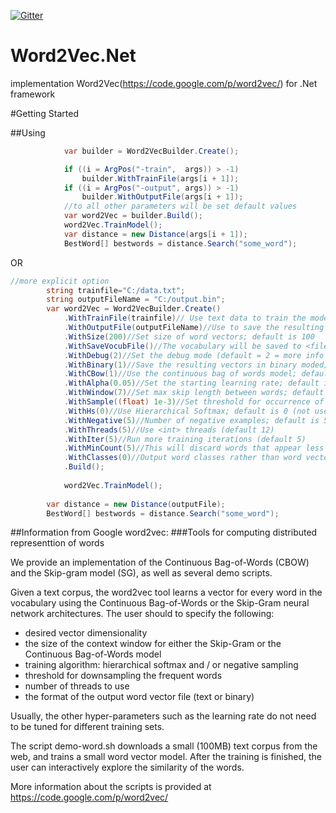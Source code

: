 [![Gitter](https://badges.gitter.im/eabdullin/Word2Vec.Net.svg)](https://gitter.im/eabdullin/Word2Vec.Net?utm_source=badge&utm_medium=badge&utm_campaign=pr-badge)
# Word2Vec.Net
implementation Word2Vec(https://code.google.com/p/word2vec/) for .Net framework

#Getting Started

##Using
```c#
            var builder = Word2VecBuilder.Create();

            if ((i = ArgPos("-train",  args)) > -1)
                builder.WithTrainFile(args[i + 1]);
            if ((i = ArgPos("-output", args)) > -1)
                builder.WithOutputFile(args[i + 1]);
            //to all other parameters will be set default values
            var word2Vec = builder.Build();
            word2Vec.TrainModel();
            var distance = new Distance(args[i + 1]);
            BestWord[] bestwords = distance.Search("some_word");
```
OR
```c#
//more explicit option
		string trainfile="C:/data.txt";
		string outputFileName = "C:/output.bin";
		var word2Vec = Word2VecBuilder.Create()
			.WithTrainFile(trainfile)// Use text data to train the model;
			.WithOutputFile(outputFileName)//Use to save the resulting word vectors / word clusters
			.WithSize(200)//Set size of word vectors; default is 100
			.WithSaveVocubFile()//The vocabulary will be saved to <file>
			.WithDebug(2)//Set the debug mode (default = 2 = more info during training)
			.WithBinary(1)//Save the resulting vectors in binary moded; default is 0 (off)
			.WithCBow(1)//Use the continuous bag of words model; default is 1 (use 0 for skip-gram model)
			.WithAlpha(0.05)//Set the starting learning rate; default is 0.025 for skip-gram and 0.05 for CBOW
			.WithWindow(7)//Set max skip length between words; default is 5
			.WithSample((float) 1e-3)//Set threshold for occurrence of words. Those that appear with higher frequency in the training data twill be randomly down-sampled; default is 1e-3, useful range is (0, 1e-5)
			.WithHs(0)//Use Hierarchical Softmax; default is 0 (not used)
			.WithNegative(5)//Number of negative examples; default is 5, common values are 3 - 10 (0 = not used)
			.WithThreads(5)//Use <int> threads (default 12)
			.WithIter(5)//Run more training iterations (default 5)
			.WithMinCount(5)//This will discard words that appear less than <int> times; default is 5
			.WithClasses(0)//Output word classes rather than word vectors; default number of classes is 0 (vectors are written)
			.Build();
			
            word2Vec.TrainModel();
			
		var distance = new Distance(outputFile);
		BestWord[] bestwords = distance.Search("some_word");
```

##Information from Google word2vec:
###Tools for computing distributed representtion of words

We provide an implementation of the Continuous Bag-of-Words (CBOW) and the Skip-gram model (SG), as well as several demo scripts.

Given a text corpus, the word2vec tool learns a vector for every word in the vocabulary using the Continuous
Bag-of-Words or the Skip-Gram neural network architectures. The user should to specify the following:
 - desired vector dimensionality
 - the size of the context window for either the Skip-Gram or the Continuous Bag-of-Words model
 - training algorithm: hierarchical softmax and / or negative sampling
 - threshold for downsampling the frequent words 
 - number of threads to use
 - the format of the output word vector file (text or binary)

Usually, the other hyper-parameters such as the learning rate do not need to be tuned for different training sets. 

The script demo-word.sh downloads a small (100MB) text corpus from the web, and trains a small word vector model. After the training
is finished, the user can interactively explore the similarity of the words.

More information about the scripts is provided at https://code.google.com/p/word2vec/
